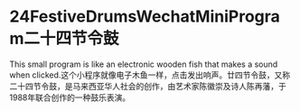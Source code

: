 # 24FestiveDrumsWechatMiniProgram二十四节令鼓
 This small program is like an electronic wooden fish that makes a sound when clicked.这个小程序就像电子木鱼一样，点击发出响声。廿四节令鼓，又称二十四节令鼓，是马来西亚华人社会的创作，由艺术家陈徽崇及诗人陈再藩，于1988年联合创作的一种鼓乐表演。
